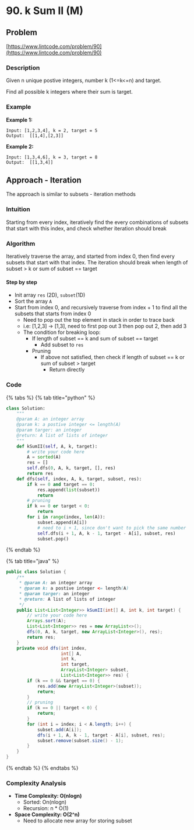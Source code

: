 # 90. k Sum II \(M\)

## Problem

[https://www.lintcode.com/problem/90](https://www.lintcode.com/problem/90)

### Description

Given n unique postive integers, number k \(1&lt;=k&lt;=n\) and target.

Find all possible k integers where their sum is target.

### Example

**Example 1:**

```text
Input: [1,2,3,4], k = 2, target = 5
Output:  [[1,4],[2,3]]
```

**Example 2:**

```text
Input: [1,3,4,6], k = 3, target = 8
Output:  [[1,3,4]]	
```

## Approach - Iteration

The approach is similar to subsets - iteration methods

### Intuition

Starting from every index, iteratively find the every combinations of subsets that start with this index, and check whether iteration should break

### Algorithm 

Iteratively traverse the array, and started from index 0, then find every subsets that start with that index. The iteration should break when length of subset &gt; k or sum of subset == target

#### Step by step

* Init array `res` \(2D\), `subset`\(1D\)
* Sort the array  `A`
* Start from index 0, and recursively traverse from index + 1 to find all the subsets that starts from index 0
  * Need to pop out the top element in stack in order to trace back
  * i.e: \[1,2,3\] -&gt; \[1,3\], need to first pop out 3 then pop out 2, then add 3
  * The condition for breaking loop:
    * If length of subset == k and sum of subset == target
      * Add subset to `res`
    * Pruning
      * If above not satisfied, then check if length of subset == k or sum of subset &gt; target
        * Return directly

### Code

{% tabs %}
{% tab title="python" %}
```python
class Solution:
    """
    @param A: an integer array
    @param k: a postive integer <= length(A)
    @param targer: an integer
    @return: A list of lists of integer
    """
    def kSumII(self, A, k, target):
        # write your code here
        A = sorted(A)
        res = []
        self.dfs(0, A, k, target, [], res)
        return res
    def dfs(self, index, A, k, target, subset, res):
        if k == 0 and target == 0:
            res.append(list(subset))
            return 
        # pruning 
        if k == 0 or target < 0:
            return 
        for i in range(index, len(A)):
            subset.append(A[i])
            # need to i + 1, since don't want to pick the same number 
            self.dfs(i + 1, A, k - 1, target - A[i], subset, res)
            subset.pop()
```
{% endtab %}

{% tab title="java" %}
```java
public class Solution {
    /**
     * @param A: an integer array
     * @param k: a postive integer <= length(A)
     * @param targer: an integer
     * @return: A list of lists of integer
     */
    public List<List<Integer>> kSumII(int[] A, int k, int target) {
        // write your code here
        Arrays.sort(A);
        List<List<Integer>> res = new ArrayList<>();
        dfs(0, A, k, target, new ArrayList<Integer>(), res);
        return res;
    }
    private void dfs(int index, 
                     int[] A, 
                     int k, 
                     int target, 
                     ArrayList<Integer> subset, 
                     List<List<Integer>> res) {
        if (k == 0 && target == 0) {
            res.add(new ArrayList<Integer>(subset));
            return;
        }
        // pruning
        if (k == 0 || target < 0) {
            return;
        }
        for (int i = index; i < A.length; i++) {
            subset.add(A[i]);
            dfs(i + 1, A, k - 1, target - A[i], subset, res);
            subset.remove(subset.size() - 1);
        }
    }
}
```
{% endtab %}
{% endtabs %}

### Complexity Analysis

* **Time Complexity: O\(nlogn\)**
  * Sorted: On\(nlogn\)
  * Recursion: n \* O\(1\)
* **Space Complexity: O\(2^n\)**
  * Need to allocate new array for storing subset

